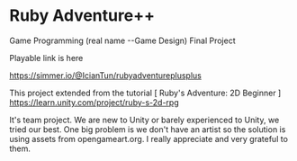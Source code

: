 # Ruby Adventure++

Game Programming (real name --Game Design) Final Project

Playable link is here

https://simmer.io/@IcianTun/rubyadventureplusplus

This project extended from the tutorial [ Ruby's Adventure: 2D Beginner ] https://learn.unity.com/project/ruby-s-2d-rpg

It's team project. We are new to Unity or barely experienced to Unity, we tried our best. One big problem is we don't have an artist so the solution is using assets from opengameart.org. I really appreciate and very grateful to them.
